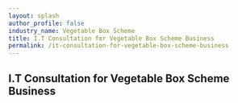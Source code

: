 ```yaml
---
layout: splash 
author_profile: false 
industry_name: Vegetable Box Scheme
title: I.T Consultation for Vegetable Box Scheme Business
permalink: /it-consultation-for-vegetable-box-scheme-business
---
```


## I.T Consultation for Vegetable Box Scheme Business